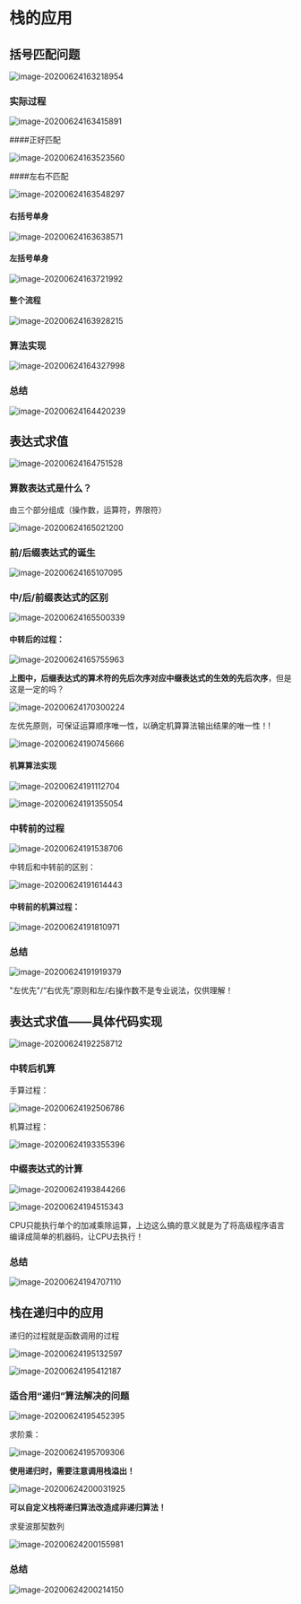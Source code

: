 # 栈的应用

## 括号匹配问题

![image-20200624163218954](https://tva1.sinaimg.cn/large/007S8ZIlly1gg3gp2nlldj30rl0epwl9.jpg)

### 实际过程

![image-20200624163415891](https://tva1.sinaimg.cn/large/007S8ZIlly1gg3gr3qzzpj30vp08s41n.jpg)

####正好匹配

![image-20200624163523560](https://tva1.sinaimg.cn/large/007S8ZIlly1gg3gs9w2tjj30lg0g640j.jpg)

####左右不匹配

![image-20200624163548297](https://tva1.sinaimg.cn/large/007S8ZIlly1gg3gsp5eixj30ox0fftbx.jpg)

#### 右括号单身

![image-20200624163638571](https://tva1.sinaimg.cn/large/007S8ZIlly1gg3gtkif5hj30uc0g1gp6.jpg)

#### 左括号单身

![image-20200624163721992](https://tva1.sinaimg.cn/large/007S8ZIlly1gg3gubowzlj30v90f2whs.jpg)

#### 整个流程

![image-20200624163928215](https://tva1.sinaimg.cn/large/007S8ZIlly1gg3gwicyinj30vc0k3aij.jpg)

### 算法实现

![image-20200624164327998](https://tva1.sinaimg.cn/large/007S8ZIlly1gg3h0o6j1pj31010hudsw.jpg)

### 总结

![image-20200624164420239](https://tva1.sinaimg.cn/large/007S8ZIlly1gg3h1knszrj30v00as42w.jpg)

## 表达式求值

![image-20200624164751528](https://tva1.sinaimg.cn/large/007S8ZIlly1gg3h58yijoj30vj0dg0xs.jpg)

### 算数表达式是什么？

由三个部分组成（操作数，运算符，界限符）

![image-20200624165021200](https://tva1.sinaimg.cn/large/007S8ZIlly1gg3h7ua9jbj30wk0g0dm6.jpg)

### 前/后缀表达式的诞生

![image-20200624165107095](https://tva1.sinaimg.cn/large/007S8ZIlly1gg3h8muhumj30mp0gegrp.jpg)

### 中/后/前缀表达式的区别

![image-20200624165500339](https://tva1.sinaimg.cn/large/007S8ZIlly1gg3hcoc0paj30tm0f2jy3.jpg)

#### 中转后的过程：

![image-20200624165755963](https://tva1.sinaimg.cn/large/007S8ZIlly1gg3hfpzb8mj30vv0edjxe.jpg)

**上图中，后缀表达式的算术符的先后次序对应中缀表达式的生效的先后次序**，但是这是一定的吗？

![image-20200624170300224](https://tva1.sinaimg.cn/large/007S8ZIlly1gg3hl04ewvj30yl0gtqfl.jpg)

左优先原则，可保证运算顺序唯一性，以确定机算算法输出结果的唯一性！!

![image-20200624190745666](https://tva1.sinaimg.cn/large/007S8ZIlly1gg3l6tdpuuj30v50gnjxj.jpg)

#### 机算算法实现

![image-20200624191112704](https://tva1.sinaimg.cn/large/007S8ZIlly1gg3laei7pbj30wf0gy10c.jpg) 

![image-20200624191355054](https://tva1.sinaimg.cn/large/007S8ZIlly1gg3ld7kfcfj30pk0f4tcy.jpg)

### 中转前的过程

![image-20200624191538706](https://tva1.sinaimg.cn/large/007S8ZIlly1gg3lf0me2pj30nt0egjv1.jpg)

中转后和中转前的区别：

![image-20200624191614443](https://tva1.sinaimg.cn/large/007S8ZIlly1gg3lfmqs26j30ov0en0v6.jpg)

#### 中转前的机算过程：

![image-20200624191810971](https://tva1.sinaimg.cn/large/007S8ZIlly1gg3lhnpy97j30xl0gejzu.jpg)

### 总结

![image-20200624191919379](https://tva1.sinaimg.cn/large/007S8ZIlly1gg3liufbq4j30rg0fy0yf.jpg)

"左优先"/“右优先”原则和左/右操作数不是专业说法，仅供理解！

## 表达式求值——具体代码实现

![image-20200624192258712](https://tva1.sinaimg.cn/large/007S8ZIlly1gg3lmn5bcuj30y407077j.jpg)

### 中转后机算

手算过程：

![image-20200624192506786](https://tva1.sinaimg.cn/large/007S8ZIlly1gg3lov1ve7j30xi0h5n4t.jpg)

机算过程：

![image-20200624193355396](https://tva1.sinaimg.cn/large/007S8ZIlly1gg3ly15bjcj30x20imakj.jpg)

### 中缀表达式的计算

![image-20200624193844266](https://tva1.sinaimg.cn/large/007S8ZIlly1gg3m31iy57j30oh08cjuk.jpg)

![image-20200624194515343](https://tva1.sinaimg.cn/large/007S8ZIlly1gg3m9tycovj30oi0eqjvv.jpg)

CPU只能执行单个的加减乘除运算，上边这么搞的意义就是为了将高级程序语言编译成简单的机器码，让CPU去执行！

### 总结

![image-20200624194707110](https://tva1.sinaimg.cn/large/007S8ZIlly1gg3mbr9sqtj30p80dwjyq.jpg)

## 栈在递归中的应用

递归的过程就是函数调用的过程

![image-20200624195132597](https://tva1.sinaimg.cn/large/007S8ZIlly1gg3mgdjqtjj30xg0g77e5.jpg)

![image-20200624195412187](https://tva1.sinaimg.cn/large/007S8ZIlly1gg3mj4njfsj30q50d4whs.jpg)

### 适合用“递归”算法解决的问题

![image-20200624195452395](https://tva1.sinaimg.cn/large/007S8ZIlly1gg3mjtwxqnj30ny0ao40z.jpg)

求阶乘：

![image-20200624195709306](https://tva1.sinaimg.cn/large/007S8ZIlly1gg3mm7rbj5j30r50dw79a.jpg)

**使用递归时，需要注意调用栈溢出！**

![image-20200624200031925](https://tva1.sinaimg.cn/large/007S8ZIlly1gg3mppmy5uj30py0cxn0f.jpg)

**可以自定义栈将递归算法改造成非递归算法！**

求斐波那契数列

![image-20200624200155981](https://tva1.sinaimg.cn/large/007S8ZIlly1gg3mr6it0gj30pd0cwtbu.jpg)

### 总结

![image-20200624200214150](https://tva1.sinaimg.cn/large/007S8ZIlly1gg3mrhq6wnj30mq0adtbj.jpg)

